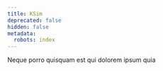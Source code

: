 ```yaml
---
title: KSim
deprecated: false
hidden: false
metadata:
  robots: index
---
```

<Cards columns={0}>
  <Card title="First Card" href="https://readme.com" icon="fa-home" target="_blank">
    Neque porro quisquam est qui dolorem ipsum quia
  </Card>
</Cards>